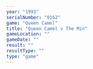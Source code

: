 ```yaml
---
year: "1993"
serialNumber: "0162" 
game: "Queen Camel"
title: "Queen Camel v The Min"
gameLocation: ""
gameDate: ""
result: ""
resultType: ""
type: "game"
---
```

